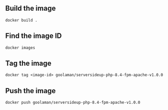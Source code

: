 ## Build the image
```docker build .```

## Find the image ID
```docker images```

## Tag the image
```docker tag <image-id> goolaman/serversideup-php-8.4-fpm-apache-v1.0.0```

## Push the image
```docker push goolaman/serversideup-php-8.4-fpm-apache-v1.0.0```

